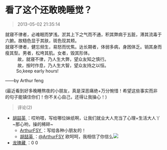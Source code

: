 # 看了这个还敢晚睡觉？

> 2013-05-02 21:35:14

就寝不律者，必难眠而梦浅。淤其上下之气而不通，积其弊病于五脏，滞其流毒于六腑。故糙色显于其肤，斑色现其颊。  
就寝不律者，健忘频生，易怒而忧焦。达长期者，体弱多病，身困体乏。销其身而瘦其型。男者，松垮其肌。女者，毁其形体。  
          故，就寝不律，乃人生大弊，望众友知之慎行。  
          故，按时作息，乃人生大智，望众友持之以恒。  
         So,keep early hours!

——by Arthur feng

(最近看到好多晚睡熬夜的小朋友，真是深恶痛绝+万分惋惜！希望这些事实而非的句子能镇住你们！你不关心自己，还得让我操心！)

> 评论(2)

- [胡喆英 ](https://user.qzone.qq.com/1025682220)：哎哟喂，写给哪位妹纸啊，让我们就业大人充当了心理+生活大人丫~那心哟，操的稀碎~
  - [ArthurFSY ](https://user.qzone.qq.com/254904240)：写给各种小朋友的！
  - [胡喆英 ](https://user.qzone.qq.com/1025682220)：[@ArthurFSY](https://user.qzone.qq.com/254904240) 欧呵呵，我相信了你信么![](https://pan.4a1801.life/d/Onedrive-4A1801/%E4%B8%AA%E4%BA%BA%E5%BB%BA%E7%AB%99/public/Qzone/Common/images/e144.gif)
- [龙瑰藏 ](https://user.qzone.qq.com/407610752)：0 0
